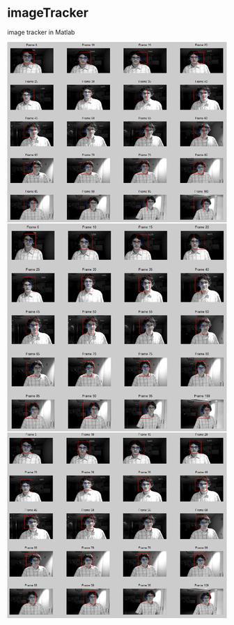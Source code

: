 # imageTracker
image tracker in Matlab

![Basic](BasicTracker.PNG?raw=true "Basic")
![Alpha 0.4](ModifiedTracker_alpha_0_4.PNG?raw=true "Alpha 0.4")
![Alpha 0.7](ModifiedTracker_alpha_0_7.PNG?raw=true "Alpha 0.7")
